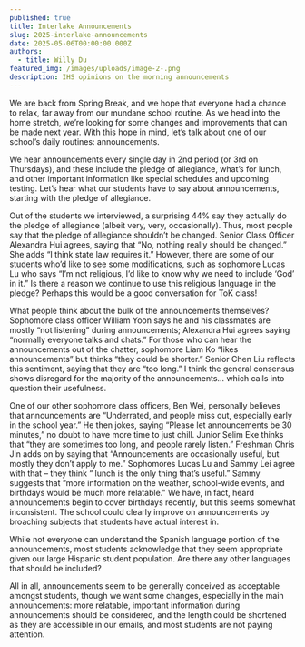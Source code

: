 ```yaml
---
published: true
title: Interlake Announcements
slug: 2025-interlake-announcements
date: 2025-05-06T00:00:00.000Z
authors:
  - title: Willy Du
featured_img: /images/uploads/image-2-.png
description: IHS opinions on the morning announcements
---
```

We are back from Spring Break, and we hope that everyone had a chance to relax, far away from our mundane school routine. As we head into the home stretch, we’re looking for some changes and improvements that can be made next year. With this hope in mind, let’s talk about one of our school’s daily routines: announcements.  

We hear announcements every single day in 2nd period (or 3rd on Thursdays), and these include the pledge of allegiance, what’s for lunch, and other important information like special schedules and upcoming testing. Let’s hear what our students have to say about announcements, starting with the pledge of allegiance. 

Out of the students we interviewed, a surprising 44% say they actually do the pledge of allegiance (albeit very, very, occasionally). Thus, most people say that the pledge of allegiance shouldn’t be changed. Senior Class Officer Alexandra Hui agrees, saying that “No, nothing really should be changed.” She adds “I think state law requires it.” However, there are some of our students who’d like to see some modifications, such as sophomore Lucas Lu who says “I’m not religious, I’d like to know why we need to include ‘God’ in it.” Is there a reason we continue to use this religious language in the pledge? Perhaps this would be a good conversation for ToK class! 

What people think about the bulk of the announcements themselves? Sophomore class officer William Yoon says he and his classmates are mostly “not listening” during announcements; Alexandra Hui agrees saying “normally everyone talks and chats.” For those who can hear the announcements out of the chatter, sophomore Liam Ko “likes announcements” but thinks “they could be shorter.” Senior Chen Liu reflects this sentiment, saying that they are “too long.” I think the general consensus shows disregard for the majority of the announcements… which calls into question their usefulness. 

One of our other sophomore class officers, Ben Wei, personally believes that announcements are “Underrated, and people miss out, especially early in the school year.” He then jokes, saying “Please let announcements be 30 minutes,” no doubt to have more time to just chill. Junior Selim Eke thinks that “they are sometimes too long, and people rarely listen.” Freshman Chris Jin adds on by saying that “Announcements are occasionally useful, but mostly they don’t apply to me.” Sophomores Lucas Lu and Sammy Lei agree with that – they think “ lunch is the only thing that’s useful.” Sammy suggests that “more information on the weather, school-wide events, and birthdays would be much more relatable." We have, in fact, heard announcements begin to cover birthdays recently, but this seems somewhat inconsistent. The school could clearly improve on announcements by broaching subjects that students have actual interest in.

While not everyone can understand the Spanish language portion of the announcements, most students acknowledge that they seem appropriate given our large Hispanic student population. Are there any other languages that should be included?  

All in all, announcements seem to be generally conceived as acceptable amongst students, though we want some changes, especially in the main announcements: more relatable, important information during announcements should be considered, and the length could be shortened as they are accessible in our emails, and most students are not paying attention.
